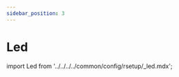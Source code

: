 ```yaml
---
sidebar_position: 3
---
```


# Led

import Led from '../../../../common/config/rsetup/\_led.mdx';

<Led />
